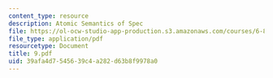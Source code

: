 ```yaml
---
content_type: resource
description: Atomic Semantics of Spec
file: https://ol-ocw-studio-app-production.s3.amazonaws.com/courses/6-826-principles-of-computer-systems-spring-2002/39afa4d7545639c4a282d63b8f9978a0_9.pdf
file_type: application/pdf
resourcetype: Document
title: 9.pdf
uid: 39afa4d7-5456-39c4-a282-d63b8f9978a0
---
```

